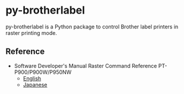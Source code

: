 # py-brotherlabel

py-brotherlabel is a Python package to control Brother label printers in raster printing mode.

## Reference

- Software Developer's Manual Raster Command Reference PT-P900/P900W/P950NW
  - [English](http://download.brother.com/welcome/docp100407/cv_ptp900_eng_raster_100.pdf)
  - [Japanese](https://download.brother.com/welcome/docp100407/cv_ptp900_jpn_raster_100.pdf)
